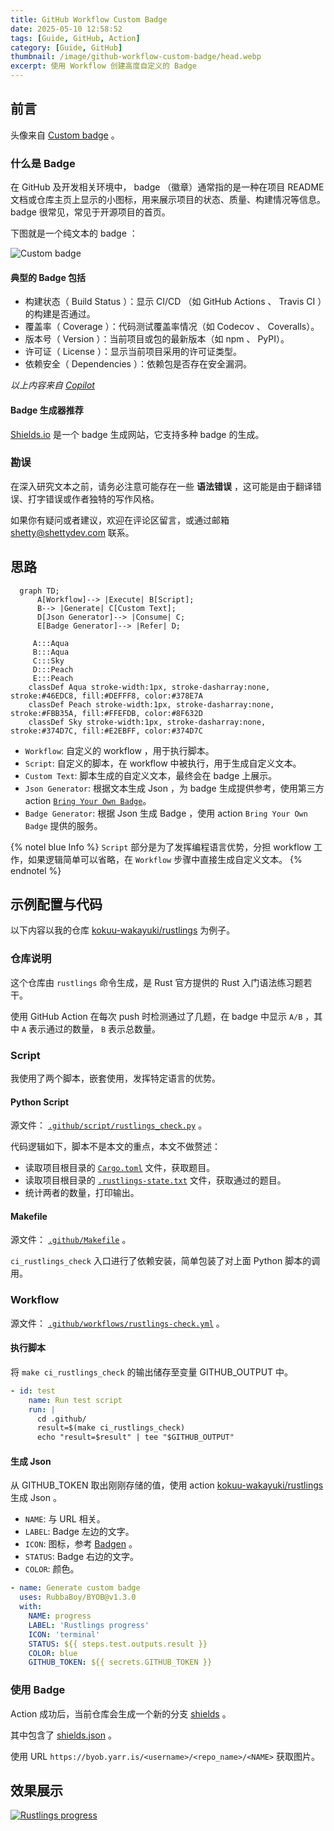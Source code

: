 ```yaml
---
title: GitHub Workflow Custom Badge
date: 2025-05-10 12:58:52
tags: [Guide, GitHub, Action]
category: [Guide, GitHub]
thumbnail: /image/github-workflow-custom-badge/head.webp
excerpt: 使用 Workflow 创建高度自定义的 Badge
---
```


## 前言

头像来自 [Custom badge](https://img.shields.io/badge/Custom-Badge-blue) 。

### 什么是 Badge

在 GitHub 及开发相关环境中， badge （徽章）通常指的是一种在项目 README 文档或仓库主页上显示的小图标，用来展示项目的状态、质量、构建情况等信息。 badge 很常见，常见于开源项目的首页。

下图就是一个纯文本的 badge ：

![Custom badge](https://img.shields.io/badge/Custom-Badge-blue)

#### 典型的 Badge 包括

- 构建状态（ Build Status ）：显示 CI/CD （如 GitHub Actions 、 Travis CI ）的构建是否通过。
- 覆盖率（ Coverage ）：代码测试覆盖率情况（如 Codecov 、 Coveralls）。
- 版本号（ Version ）：当前项目或包的最新版本（如 npm 、 PyPI）。
- 许可证（ License ）：显示当前项目采用的许可证类型。
- 依赖安全（ Dependencies ）：依赖包是否存在安全漏洞。

_以上内容来自 [Copilot](https://github.com/copilot/)_

#### Badge 生成器推荐

[Shields.io](https://shields.io/) 是一个 badge 生成网站，它支持多种 badge 的生成。

### 勘误

在深入研究文本之前，请务必注意可能存在一些 **语法错误** ，这可能是由于翻译错误、打字错误或作者独特的写作风格。

如果你有疑问或者建议，欢迎在评论区留言，或通过邮箱 shetty@shettydev.com 联系。

## 思路

```mermaid
  graph TD;
      A[Workflow]--> |Execute| B[Script];
      B--> |Generate| C[Custom Text];
      D[Json Generator]--> |Consume| C;
      E[Badge Generator]--> |Refer| D;

     A:::Aqua
     B:::Aqua
     C:::Sky
     D:::Peach
     E:::Peach
    classDef Aqua stroke-width:1px, stroke-dasharray:none, stroke:#46EDC8, fill:#DEFFF8, color:#378E7A
    classDef Peach stroke-width:1px, stroke-dasharray:none, stroke:#FBB35A, fill:#FFEFDB, color:#8F632D
    classDef Sky stroke-width:1px, stroke-dasharray:none, stroke:#374D7C, fill:#E2EBFF, color:#374D7C
```

- `Workflow`: 自定义的 workflow ，用于执行脚本。
- `Script`: 自定义的脚本，在 workflow 中被执行，用于生成自定义文本。
- `Custom Text`: 脚本生成的自定义文本，最终会在 badge 上展示。
- `Json Generator`: 根据文本生成 Json ，为 badge 生成提供参考，使用第三方 action [`Bring Your Own Badge`](https://github.com/marketplace/actions/bring-your-own-badge)。
- `Badge Generator`: 根据 Json 生成 Badge ，使用 action `Bring Your Own Badge` 提供的服务。

{% notel blue Info %}
`Script` 部分是为了发挥编程语言优势，分担 workflow 工作，如果逻辑简单可以省略，在 `Workflow` 步骤中直接生成自定义文本。
{% endnotel %}

## 示例配置与代码

以下内容以我的仓库 [kokuu-wakayuki/rustlings](https://github.com/kokuu-wakayuki/rustlings) 为例子。

### 仓库说明

这个仓库由 `rustlings` 命令生成，是 Rust 官方提供的 Rust 入门语法练习题若干。

使用 GitHub Action 在每次 push 时检测通过了几题，在 badge 中显示 `A/B` ，其中 `A` 表示通过的数量， `B` 表示总数量。

### Script

我使用了两个脚本，嵌套使用，发挥特定语言的优势。

#### Python Script

源文件： [`.github/script/rustlings_check.py`](https://github.com/kokuu-wakayuki/rustlings/blob/main/.github/scripts/rustlings_check.py) 。

代码逻辑如下，脚本不是本文的重点，本文不做赘述：

- 读取项目根目录的 [`Cargo.toml`](https://github.com/kokuu-wakayuki/rustlings/blob/main/Cargo.toml) 文件，获取题目。
- 读取项目根目录的 [`.rustlings-state.txt`](https://github.com/kokuu-wakayuki/rustlings/blob/main/.rustlings-state.txt) 文件，获取通过的题目。
- 统计两者的数量，打印输出。

#### Makefile

源文件： [`.github/Makefile`](https://github.com/kokuu-wakayuki/rustlings/blob/main/.github/Makefile) 。

`ci_rustlings_check` 入口进行了依赖安装，简单包装了对上面 Python 脚本的调用。

### Workflow

源文件： [`.github/workflows/rustlings-check.yml`](https://github.com/kokuu-wakayuki/rustlings/blob/main/.github/workflows/rustlings-check.yml) 。

#### 执行脚本

将 `make ci_rustlings_check` 的输出储存至变量 GITHUB_OUTPUT 中。

```yaml
- id: test
    name: Run test script
    run: |
      cd .github/
      result=$(make ci_rustlings_check)
      echo "result=$result" | tee "$GITHUB_OUTPUT"
```

#### 生成 Json

从 GITHUB_TOKEN 取出刚刚存储的值，使用 action [kokuu-wakayuki/rustlings](https://github.com/kokuu-wakayuki/rustlings) 生成 Json 。

- `NAME`: 与 URL 相关。
- `LABEL`: Badge 左边的文字。
- `ICON`: 图标，参考 [Badgen](https://badgen.net/) 。
- `STATUS`: Badge 右边的文字。
- `COLOR`: 颜色。

```yaml
- name: Generate custom badge
  uses: RubbaBoy/BYOB@v1.3.0
  with:
    NAME: progress
    LABEL: 'Rustlings progress'
    ICON: 'terminal'
    STATUS: ${{ steps.test.outputs.result }}
    COLOR: blue
    GITHUB_TOKEN: ${{ secrets.GITHUB_TOKEN }}
```

### 使用 Badge

Action 成功后，当前仓库会生成一个新的分支 [shields](https://github.com/kokuu-wakayuki/rustlings/tree/shields) 。

其中包含了 [shields.json](https://github.com/kokuu-wakayuki/rustlings/blob/shields/shields.json) 。

使用 URL `https://byob.yarr.is/<username>/<repo_name>/<NAME>` 获取图片。

## 效果展示

[![Rustlings progress](https://byob.yarr.is/kokuu-wakayuki/rustlings/progress)](https://github.com/kokuu-wakayuki/rustlings?tab=readme-ov-file#rustlings)
